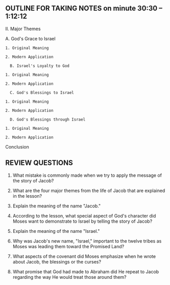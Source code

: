 ## OUTLINE FOR TAKING NOTES on minute 30:30 – 1:12:12

II. Major Themes

 A. God's Grace to Israel

  	1. Original Meaning

  	2. Modern Application

      B. Israel's Loyalty to God

 	1. Original Meaning

  	2. Modern Application

      C. God's Blessings to Israel	

  	1. Original Meaning

  	2. Modern Application

      D. God's Blessings through Israel

  	1. Original Meaning

  	2. Modern Application

Conclusion 


## REVIEW QUESTIONS
1. What mistake is commonly made when we try to apply the message of the story of Jacob?

2. What are the four major themes from the life of Jacob that are explained in the lesson?

3. Explain the meaning of the name "Jacob."

4. According to the lesson, what special aspect of God's character did Moses want to demonstrate to Israel by telling the story of Jacob?

5. Explain the meaning of the name "Israel."

6. Why was Jacob's new name, "Israel," important to the twelve tribes as Moses was leading them toward the Promised Land?

7. What aspects of the covenant did Moses emphasize when he wrote about Jacob, the blessings or the curses?

8. What promise that God had made to Abraham did He repeat to Jacob regarding the way He would treat those around them?
 
